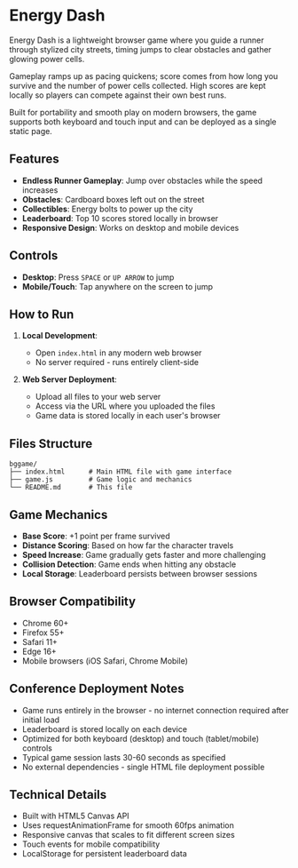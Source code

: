 # Energy Dash

Energy Dash is a lightweight browser game where you guide a runner through stylized city streets, timing jumps to clear obstacles and gather glowing power cells.

Gameplay ramps up as pacing quickens; score comes from how long you survive and the number of power cells collected. High scores are kept locally so players can compete against their own best runs.

Built for portability and smooth play on modern browsers, the game supports both keyboard and touch input and can be deployed as a single static page.

## Features

- **Endless Runner Gameplay**: Jump over obstacles while the speed increases
- **Obstacles**: Cardboard boxes left out on the street
- **Collectibles**: Energy bolts to power up the city
- **Leaderboard**: Top 10 scores stored locally in browser
- **Responsive Design**: Works on desktop and mobile devices

## Controls

- **Desktop**: Press `SPACE` or `UP ARROW` to jump
- **Mobile/Touch**: Tap anywhere on the screen to jump

## How to Run

1. **Local Development**:
   - Open `index.html` in any modern web browser
   - No server required - runs entirely client-side

2. **Web Server Deployment**:
   - Upload all files to your web server
   - Access via the URL where you uploaded the files
   - Game data is stored locally in each user's browser

## Files Structure

```
bggame/
├── index.html      # Main HTML file with game interface
├── game.js         # Game logic and mechanics
└── README.md       # This file
```

## Game Mechanics

- **Base Score**: +1 point per frame survived
- **Distance Scoring**: Based on how far the character travels
- **Speed Increase**: Game gradually gets faster and more challenging
- **Collision Detection**: Game ends when hitting any obstacle
- **Local Storage**: Leaderboard persists between browser sessions

## Browser Compatibility

- Chrome 60+
- Firefox 55+
- Safari 11+
- Edge 16+
- Mobile browsers (iOS Safari, Chrome Mobile)

## Conference Deployment Notes

- Game runs entirely in the browser - no internet connection required after initial load
- Leaderboard is stored locally on each device
- Optimized for both keyboard (desktop) and touch (tablet/mobile) controls
- Typical game session lasts 30-60 seconds as specified
- No external dependencies - single HTML file deployment possible

## Technical Details

- Built with HTML5 Canvas API
- Uses requestAnimationFrame for smooth 60fps animation
- Responsive canvas that scales to fit different screen sizes
- Touch events for mobile compatibility
- LocalStorage for persistent leaderboard data
